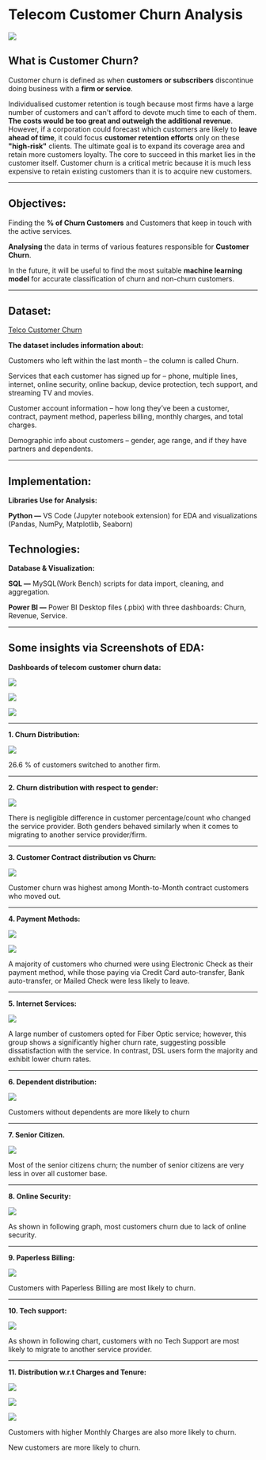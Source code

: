 # ****Telecom Customer Churn Analysis****


![](./images/customer_churn_image.png)



## **What is Customer Churn?**

Customer churn is defined as when **customers or subscribers** discontinue doing business with a **firm or service**.

Individualised customer retention is tough because most firms have a large number of customers and can't afford to devote much time to each of them. **The costs would be too great and outweigh the additional revenue**. However, if a corporation could forecast which customers are likely to **leave ahead of time**, it could focus **customer retention efforts** only on these **"high-risk"** clients. The ultimate goal is to expand its coverage area and retain more customers loyalty. The core to succeed in this market lies in the customer itself.
Customer churn is a critical metric because it is much less expensive to retain existing customers than it is to acquire new customers.

---

## **Objectives:**

Finding the **% of Churn Customers** and Customers that keep in touch with the active services.

**Analysing** the data in terms of various features responsible for **Customer Churn**.

In the future, it will be useful to find the most suitable **machine learning model** for accurate classification of churn and non-churn customers.

---

## **Dataset:**

[Telco Customer Churn](https://www.kaggle.com/code/bhartiprasad17/customer-churn-prediction/data)

**The dataset includes information about:**

Customers who left within the last month – the column is called Churn.

Services that each customer has signed up for – phone, multiple lines, internet, online security, online backup, device protection, tech support, and streaming TV and movies.

Customer account information – how long they’ve been a customer, contract, payment method, paperless billing, monthly charges, and total charges.

Demographic info about customers – gender, age range, and if they have partners and dependents.

---

## **Implementation:**

**Libraries Use for Analysis:**

**Python —** VS Code (Jupyter notebook extension) for EDA and visualizations (Pandas, NumPy, Matplotlib, Seaborn)

## **Technologies:**

**Database & Visualization:**

**SQL —** MySQL(Work Bench) scripts for data import, cleaning, and aggregation.

**Power BI —** Power BI Desktop files (.pbix) with three dashboards: Churn, Revenue, Service.

---

## **Some insights via Screenshots of EDA:**

**Dashboards of telecom customer churn data:**

![](./images/churn_dashboard.png)


![](./images/revenue_dashboard.png)


![](./images/service\_dashboard.png)

---

**1. Churn Distribution:**

![](./images/Churn_Distributions.png)

26.6 % of customers switched to another firm.

---

**2. Churn distribution with respect to gender:**

![](./images/Churn_distribution_Gender.png)

There is negligible difference in customer percentage/count who changed the service provider. Both genders behaved similarly when it comes to migrating to another service provider/firm.

---

**3. Customer Contract distribution vs Churn:**

![](./images/Customer_churn_contract_distribution.png)

Customer churn was highest among Month-to-Month contract customers who moved out.

---

**4. Payment Methods:**

![](./images/Payment_Method.png)

![](./images/Payment_Method_w.r.t._Churn.png)

A majority of customers who churned were using Electronic Check as their payment method, while those paying via Credit Card auto-transfer, Bank auto-transfer, or Mailed Check were less likely to leave.

---

**5. Internet Services:**

![](./images/Churn_distribution_w.r.t._Internet_Service.png)

A large number of customers opted for Fiber Optic service; however, this group shows a significantly higher churn rate, suggesting possible dissatisfaction with the service. In contrast, DSL users form the majority and exhibit lower churn rates.

---

**6. Dependent distribution:**

![](./images/Dependent_distribution.png)

Customers without dependents are more likely to churn

---

**7. Senior Citizen.**

![](./images/Churn_distribution_w.r.t._Senior_Citizen.png)

Most of the senior citizens churn; the number of senior citizens are very less in over all customer base.

---

**8. Online Security:**

![](./images/Churn_distribution_w.r.t._Online_Security.png)

As shown in following graph, most customers churn due to lack of online security.

---

**9. Paperless Billing:**

![](./images/Churn_distribution_w.r.t._Paperless_Billing.png)

Customers with Paperless Billing are most likely to churn.

---

**10. Tech support:**

![](./images/Churn_distribution_w.r.t._TechSupport.png)

As shown in following chart, customers with no Tech Support are most likely to migrate to another service provider.

---

**11. Distribution w.r.t Charges and Tenure:**

![](./images/monthly_charges_by_churn(KDE).png)

![](./images/total_charges_by_churn(KDE).png)

![](./images/Tenure_vs_Churn.png)

Customers with higher Monthly Charges are also more likely to churn.

New customers are more likely to churn.

